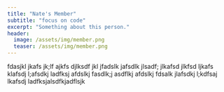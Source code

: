 ```yaml
---
title: "Nate's Member"
subtitle: "focus on code"
excerpt: "Something about this person."
header:
  image: /assets/img/member.png
  teaser: /assets/img/member.png
---
```


fdasjkl jkafs jk;lf ajkfs djlksdf jkl jfadslk jafsdlk jlsadf; jlkafsd jlkfsd ljkafs klafsdj l;afsdkj ladfksj afdslkj fasdlk;j asdflkj afdslkj fdsalk jlafsdkj l;kdfsaj lkafsdj ladfksjalsdfkjadflsjk
